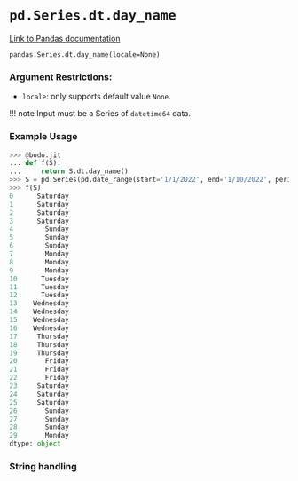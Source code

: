 # `pd.Series.dt.day_name`

[Link to Pandas documentation](https://pandas.pydata.org/docs/reference/api/pandas.Series.dt.day_name.html#pandas.Series.dt.day_name)

`pandas.Series.dt.day_name(locale=None)`

### Argument Restrictions:
 * `locale`: only supports default value `None`.

!!! note
	Input must be a Series of `datetime64` data.

### Example Usage

``` py
>>> @bodo.jit
... def f(S):
...     return S.dt.day_name()
>>> S = pd.Series(pd.date_range(start='1/1/2022', end='1/10/2022', periods=30))
>>> f(S)
0      Saturday
1      Saturday
2      Saturday
3      Saturday
4        Sunday
5        Sunday
6        Sunday
7        Monday
8        Monday
9        Monday
10      Tuesday
11      Tuesday
12      Tuesday
13    Wednesday
14    Wednesday
15    Wednesday
16    Wednesday
17     Thursday
18     Thursday
19     Thursday
20       Friday
21       Friday
22       Friday
23     Saturday
24     Saturday
25     Saturday
26       Sunday
27       Sunday
28       Sunday
29       Monday
dtype: object
```

### String handling

